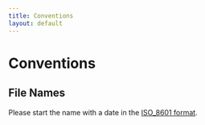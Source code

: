 ```yaml
---
title: Conventions
layout: default
---
```


# Conventions

## File Names

Please start the name with a date in the [ISO_8601 format](https://en.wikipedia.org/wiki/ISO_8601).
